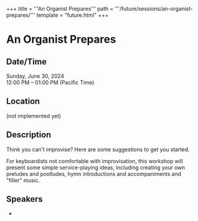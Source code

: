 +++
title = '''An Organist Prepares'''
path = '''/future/sessions/an-organist-prepares/'''
template = "future.html"
+++

<h1>An Organist Prepares</h1>
<h2>Date/Time</h2>
<p>Sunday, June 30, 2024<br>
12:00 PM – 01:00 PM (Pacific Time)</p>
<h2>Location</h2>
(not implemented yet)
<h2>Description</h2>
Think you can't improvise? Here are some suggestions to get you started.

For keyboardists not comfortable with improvisation, this workshop will present some simple service-playing ideas, including creating your own preludes and postludes, hymn introductions and accompaniments and "filler" music.
<h2>Speakers</h2>
<ul><li><bound method Speaker.link of Speaker(data=SpeakerData(presenter_at=['B3830441-90D0-434F-9093-D7ABCBD36883'], speaker_biography='Frances Johnston’s organ career began at the age of sixteen in a small Baptist Church in Playa del Rey, California. She began real organ studies at El Camino College with Dr. James Hurd. From there, she went to USC to study with Ladd Thomas. Since then, she has served in a variety of churches and taught high school choral music and handbells. In 2023, she retired from a 31-year position as Organist and Worship Associate at Trinity United Presbyterian Church in Santa Ana, CA. She currently serves part-time at All Saints Anglican Cathedral in Long Beach, CA.\r\nFran has been active in the Pasadena (now merged with Los Angeles), Orange County and Long Beach chapters of the A.G.O., having served as Dean of both Pasadena and Orange County. Over the years, she has presented educational workshops on the subjects of improvisation (or lack there-of), voluntary selection, hymn interpretation, and choral accompanying.', speaker_display_name='Frances Johnston', speaker_first_name='Frances', speaker_last_name='Johnston', speaker_stub='AF433AE6-7AAE-46BC-8A5D-26CEF6247D57', speaker_title='', updated_date=datetime.date(2023, 9, 4)), updated=False, deleted=False)></li>

